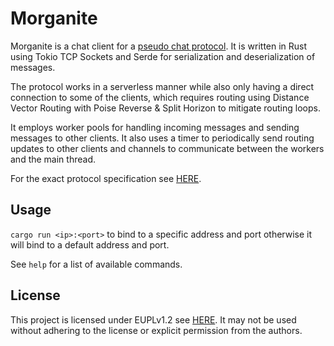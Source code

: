 # Morganite

Morganite is a chat client for a [pseudo chat protocol](https://github.com/HAW-RN/protocol). It is written in Rust using Tokio TCP Sockets and Serde for serialization and deserialization of messages.

The protocol works in a serverless manner while also only having a direct connection to some of the clients, which requires routing using Distance Vector Routing with Poise Reverse & Split Horizon to mitigate routing loops.

It employs worker pools for handling incoming messages and sending messages to other clients. It also uses a timer to periodically send routing updates to other clients and channels to communicate between the workers and the main thread.

For the exact protocol specification see [HERE](https://github.com/HAW-RN/protocol).

## Usage

`cargo run <ip>:<port>` to bind to a specific address and port otherwise it will bind to a default address and port.

See `help` for a list of available commands.

## License

This project is licensed under EUPLv1.2 see [HERE](./LICENSE). It may not be used without adhering to the license or explicit permission from the authors.